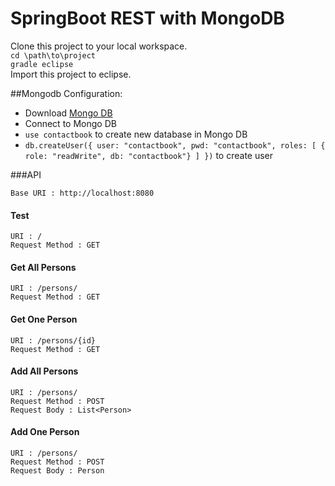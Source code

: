 # SpringBoot REST with MongoDB
Clone this project to your local workspace.<br/>
`cd \path\to\project`<br/>
`gradle eclipse`<br/>
Import this project to eclipse.

##Mongodb Configuration:
* Download [Mongo DB](https://www.mongodb.com/download-center)<br>
* Connect to Mongo DB<br>
* `use contactbook` to create new database in Mongo DB<br>
* `db.createUser({ user: "contactbook", pwd: "contactbook", roles: [ { role: "readWrite", db: "contactbook"} ] })` to create user

###API

```Base URI : http://localhost:8080```

#### Test
```URI : /```<br/>
```Request Method : GET```

#### Get All Persons
```URI : /persons/```<br/>
```Request Method : GET```

#### Get One Person
```URI : /persons/{id}```<br/>
```Request Method : GET```

#### Add All Persons
```URI : /persons/```<br/>
```Request Method : POST```<br/>
```Request Body : List<Person>```

#### Add One Person
```URI : /persons/```<br/>
```Request Method : POST```<br/>
```Request Body : Person```
